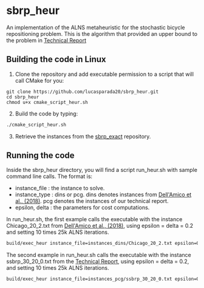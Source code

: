 # sbrp_heur
An implementation of the ALNS metaheuristic for the stochastic bicycle repositioning problem. This is the algorithm that provided an upper bound to the problem in [Technical Report](https://www.cirrelt.ca/documentstravail/cirrelt-2024-26.pdf)

## Building the code in Linux

1. Clone the repository and add executable permission to a script that will call CMake for you:

```shell
git clone https://github.com/lucasparada20/sbrp_heur.git
cd sbrp_heur
chmod u+x cmake_script_heur.sh
```
2. Build the code by typing:

```bash
./cmake_script_heur.sh
```

3. Retrieve the instances from the [sbrp_exact](https://github.com/lucasparada20/sbrp_exact) repository.
    
## Running the code

Inside the sbrp_heur directory, you will find a script run_heur.sh with sample command line calls. The format is:

* instance_file : the instance to solve.
* instance_type : dins or pcg. dins denotes instances from [Dell'Amico et al., (2018)](https://doi.org/10.1016/j.trb.2018.10.015). pcg denotes the instances of our technical report. 
* epsilon, delta : the parameters for cost computations.

In run_heur.sh, the first example calls the executable with the instance Chicago_20_2.txt from [Dell'Amico et al., (2018)](https://doi.org/10.1016/j.trb.2018.10.015), using epsilon = delta = 0.2 and setting 10 times 25k ALNS iterations.

```bash
build/exec_heur instance_file=instances_dins/Chicago_20_2.txt epsilon=0.2 delta=0.2 iterations=25000 instance_type=dins
```
The second example in run_heur.sh calls the executable with the instance ssbrp_30_20_0.txt from the [Technical Report](https://www.cirrelt.ca/documentstravail/cirrelt-2024-26.pdf), using epsilon = delta = 0.2, and setting 10 times 25k ALNS iterations.

```bash
build/exec_heur instance_file=instances_pcg/ssbrp_30_20_0.txt epsilon=0.2 delta=0.2 iterations=25000  instance_type=pcg
```

